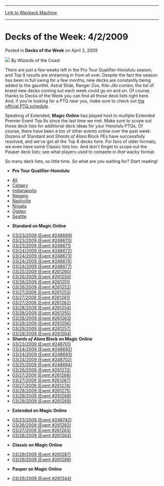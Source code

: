 
---
[Link to Wayback Machine](https://web.archive.org/web/20220118070254/https://magic.wizards.com/en/articles/archive/decks-week/decks-week-422009-2009-04-02)

[_metadata_:author]:- "Wizards of the Coast"
[_metadata_:description]:- "There are just a few weeks left in the Pro Tour Qualifier-Honolulu season, and Top 8 results are streaming in from all over. Despite the fact the season has been in full swing for a few months, new decks are constantly being added to the gauntlet. Astral Slide, Ranger Zoo, Kiki-Jiki combo; the list of brand new decks coming out each week could go on and on. Of course, thanks"
[_metadata_:generator]:- "Drupal 7 (http://drupal.org)"
[_metadata_:node]:- "599296"
[_metadata_:publish_date]:- "2009-04-02"
[_metadata_:source]:- "div-main-content"
[_metadata_:title]:- "Decks of the Week: 4/2/2009"
[_metadata_:wayback_capture_timestamp]:- "2022-01-18 07:02:54"
[_metadata_:wayback_raw_url]:- "https://web.archive.org/web/20220118070254id_/https://magic.wizards.com/en/articles/archive/decks-week/decks-week-422009-2009-04-02"
[_metadata_:wayback_url]:- "https://magic.wizards.com/en/articles/archive/decks-week/decks-week-422009-2009-04-02"
---


Decks of the Week: 4/2/2009
===========================



 Posted in **Decks of the Week**
 on April 2, 2009 






![](https://media.magic.wizards.com/styles/auth_small/public/images/person/wizards_author.jpg)
By Wizards of the Coast











There are just a few weeks left in the Pro Tour Qualifier-Honolulu season, and Top 8 results are streaming in from all over. Despite the fact the season has been in full swing for a few months, new decks are constantly being added to the gauntlet. Astral Slide, Ranger Zoo, Kiki-Jiki combo; the list of brand new decks coming out each week could go on and on. Of course, thanks to Decks of the Week you can find all those deck lists right here. And, if you're looking for a PTQ near you, make sure to check out [the official PTQ schedule](http://archive.wizards.com/Magic/TCG/Events.aspx?x=mtgcom/protour/honolulu09-qualifiers).


Speaking of Extended, **Magic Online** has played host to multiple Extended Premier Event Top 8s since the last time we met. Make sure to scope out those deck lists for additional deck ideas for your Honolulu PTQs. Of course, there have been a ton of other events online over the past week. Dozens of Standard and *Shards of Alara* Block PEs have successfully resolved, and we've got all the Top 8 decks here. For fans of older formats, we even have some Classic lists too. And don't forget to scope out the Pauper deck lists; see what players used to compete in *that* wacky format.


So many deck lists, so little time. So what are you waiting for? Start reading!


* **Pro Tour Qualifier-Honolulu**
+ [All](/en/events/coverage/pro-tour%E2%80%93honolulu-qualifying-season-top-8-decklists)
+ [Calgary](/en/articles/archive/event-coverage/pro-tour%E2%80%93honolulu-qualifying-season-top-8-decklists-2009-04-01-2)
+ [Indianapolis](/en/articles/archive/event-coverage/pro-tour%E2%80%93honolulu-qualifying-season-top-8-decklists-2009-04-01-3)
+ [Nagano](/en/articles/archive/event-coverage/pro-tour%E2%80%93honolulu-qualifying-season-top-8-decklists-2009-04-01-4)
+ [Nashville](/en/articles/archive/event-coverage/pro-tour%E2%80%93honolulu-qualifying-season-top-8-decklists-2009-04-01)
+ [Niigata](/en/articles/archive/event-coverage/pro-tour%E2%80%93honolulu-qualifying-season-top-8-decklists-2009-04-01-5)
+ [Ogden](/en/articles/archive/event-coverage/pro-tour%E2%80%93honolulu-qualifying-season-top-8-decklists-2009-04-01-0)
+ [Seattle](/en/articles/archive/event-coverage/pro-tour%E2%80%93honolulu-qualifying-season-top-8-decklists-2009-04-01-1)

* **Standard on Magic Online**
+ [03/23/2009 (Event #248669)](http://archive.wizards.com/magic/magazine/events.aspx?x=mtg/daily/decks/mol248669)
+ [03/23/2009 (Event #248670)](http://archive.wizards.com/magic/magazine/events.aspx?x=mtg/daily/decks/mol248670)
+ [03/23/2009 (Event #248671)](http://archive.wizards.com/magic/magazine/events.aspx?x=mtg/daily/decks/mol248671)
+ [03/24/2009 (Event #248672)](http://archive.wizards.com/magic/magazine/events.aspx?x=mtg/daily/decks/mol248672)
+ [03/24/2009 (Event #248673)](http://archive.wizards.com/magic/magazine/events.aspx?x=mtg/daily/decks/mol248673)
+ [03/24/2009 (Event #248674)](http://archive.wizards.com/magic/magazine/events.aspx?x=mtg/daily/decks/mol248674)
+ [03/24/2009 (Event #248677)](http://archive.wizards.com/magic/magazine/events.aspx?x=mtg/daily/decks/mol248677)
+ [03/25/2009 (Event #261260)](http://archive.wizards.com/magic/magazine/events.aspx?x=mtg/daily/decks/mol261260)
+ [03/26/2009 (Event #261250)](http://archive.wizards.com/magic/magazine/events.aspx?x=mtg/daily/decks/mol261250)
+ [03/26/2009 (Event #261251)](http://archive.wizards.com/magic/magazine/events.aspx?x=mtg/daily/decks/mol261251)
+ [03/26/2009 (Event #261252)](http://archive.wizards.com/magic/magazine/events.aspx?x=mtg/daily/decks/mol261252)
+ [03/27/2009 (Event #261253)](http://archive.wizards.com/magic/magazine/events.aspx?x=mtg/daily/decks/mol261253)
+ [03/27/2009 (Event #261261)](http://archive.wizards.com/magic/magazine/events.aspx?x=mtg/daily/decks/mol261261)
+ [03/27/2009 (Event #261262)](http://archive.wizards.com/magic/magazine/events.aspx?x=mtg/daily/decks/mol261262)
+ [03/28/2009 (Event #261254)](http://archive.wizards.com/magic/magazine/events.aspx?x=mtg/daily/decks/mol261254)
+ [03/28/2009 (Event #261255)](http://archive.wizards.com/magic/magazine/events.aspx?x=mtg/daily/decks/mol261255)
+ [03/28/2009 (Event #261263)](http://archive.wizards.com/magic/magazine/events.aspx?x=mtg/daily/decks/mol261263)
+ [03/29/2009 (Event #261256)](http://archive.wizards.com/magic/magazine/events.aspx?x=mtg/daily/decks/mol261256)
+ [03/29/2009 (Event #261257)](http://archive.wizards.com/magic/magazine/events.aspx?x=mtg/daily/decks/mol261257)
+ [03/29/2009 (Event #261264)](http://archive.wizards.com/magic/magazine/events.aspx?x=mtg/daily/decks/mol261264)
+ ***Shards of Alara* Block on Magic Online**
+ [03/23/2009 (Event #248701)](http://archive.wizards.com/magic/magazine/events.aspx?x=mtg/daily/decks/mol248701)
+ [03/24/2009 (Event #248692)](http://archive.wizards.com/magic/magazine/events.aspx?x=mtg/daily/decks/mol248692)
+ [03/24/2009 (Event #248693)](http://archive.wizards.com/magic/magazine/events.aspx?x=mtg/daily/decks/mol248693)
+ [03/24/2009 (Event #248702)](http://archive.wizards.com/magic/magazine/events.aspx?x=mtg/daily/decks/mol248702)
+ [03/25/2009 (Event #248694)](http://archive.wizards.com/magic/magazine/events.aspx?x=mtg/daily/decks/mol248694)
+ [03/26/2009 (Event #261272)](http://archive.wizards.com/magic/magazine/events.aspx?x=mtg/daily/decks/mol261272)
+ [03/27/2009 (Event #261266)](http://archive.wizards.com/magic/magazine/events.aspx?x=mtg/daily/decks/mol261266)
+ [03/27/2009 (Event #261267)](http://archive.wizards.com/magic/magazine/events.aspx?x=mtg/daily/decks/mol261267)
+ [03/27/2009 (Event #261274)](http://archive.wizards.com/magic/magazine/events.aspx?x=mtg/daily/decks/mol261274)
+ [03/28/2009 (Event #261275)](http://archive.wizards.com/magic/magazine/events.aspx?x=mtg/daily/decks/mol261275)
+ [03/29/2009 (Event #261268)](http://archive.wizards.com/magic/magazine/events.aspx?x=mtg/daily/decks/mol261268)
+ [03/29/2009 (Event #261269)](http://archive.wizards.com/magic/magazine/events.aspx?x=mtg/daily/decks/mol261269)

* **Extended on Magic Online**
+ [03/23/2009 (Event #248742)](http://archive.wizards.com/magic/magazine/events.aspx?x=mtg/daily/decks/mol248742)
+ [03/26/2009 (Event #261282)](http://archive.wizards.com/magic/magazine/events.aspx?x=mtg/daily/decks/mol261282)
+ [03/27/2009 (Event #261283)](http://archive.wizards.com/magic/magazine/events.aspx?x=mtg/daily/decks/mol261283)
+ [03/28/2009 (Event #261284)](http://archive.wizards.com/magic/magazine/events.aspx?x=mtg/daily/decks/mol261284)

* **Classic on Magic Online**
+ [03/29/2009 (Event #261287)](http://archive.wizards.com/magic/magazine/events.aspx?x=mtg/daily/decks/mol261287)
+ [03/29/2009 (Event #261288)](http://archive.wizards.com/magic/magazine/events.aspx?x=mtg/daily/decks/mol261288)

* **Pauper on Magic Online**
+ [03/29/2009 (Event #261344)](http://archive.wizards.com/magic/magazine/events.aspx?x=mtg/daily/decks/mol261344)







